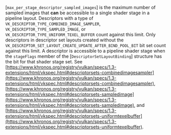 [`max_per_stage_descriptor_sampled_images`] is the maximum number of
sampled images that  **can**  be accessible to a single shader stage in a
pipeline layout.
Descriptors with a type of
`VK_DESCRIPTOR_TYPE_COMBINED_IMAGE_SAMPLER`,
`VK_DESCRIPTOR_TYPE_SAMPLED_IMAGE`, or
`VK_DESCRIPTOR_TYPE_UNIFORM_TEXEL_BUFFER` count against this limit.
Only descriptors in descriptor set layouts created without the
`VK_DESCRIPTOR_SET_LAYOUT_CREATE_UPDATE_AFTER_BIND_POOL_BIT` bit set
count against this limit.
A descriptor is accessible to a pipeline shader stage when the
`stageFlags` member of the [`DescriptorSetLayoutBinding`]
structure has the bit for that shader stage set.
See [https://www.khronos.org/registry/vulkan/specs/1.3-extensions/html/vkspec.html#descriptorsets-combinedimagesampler](https://www.khronos.org/registry/vulkan/specs/1.3-extensions/html/vkspec.html#descriptorsets-combinedimagesampler),
[https://www.khronos.org/registry/vulkan/specs/1.3-extensions/html/vkspec.html#descriptorsets-sampledimage](https://www.khronos.org/registry/vulkan/specs/1.3-extensions/html/vkspec.html#descriptorsets-sampledimage), and
[https://www.khronos.org/registry/vulkan/specs/1.3-extensions/html/vkspec.html#descriptorsets-uniformtexelbuffer](https://www.khronos.org/registry/vulkan/specs/1.3-extensions/html/vkspec.html#descriptorsets-uniformtexelbuffer).